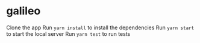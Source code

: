 # galileo

Clone the app
Run `yarn install` to install the dependencies
Run `yarn start` to start the local server
Run `yarn test` to run tests
